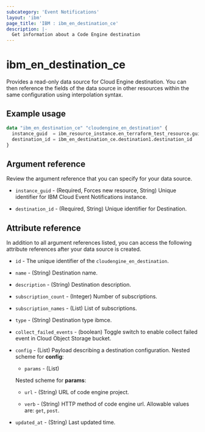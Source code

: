 ```yaml
---
subcategory: 'Event Notifications'
layout: 'ibm'
page_title: 'IBM : ibm_en_destination_ce'
description: |-
  Get information about a Code Engine destination
---
```


# ibm_en_destination_ce

Provides a read-only data source for Cloud Engine destination. You can then reference the fields of the data source in other resources within the same configuration using interpolation syntax.

## Example usage

```terraform
data "ibm_en_destination_ce" "cloudengine_en_destination" {
  instance_guid  = ibm_resource_instance.en_terraform_test_resource.guid
  destination_id = ibm_en_destination_ce.destination1.destination_id
}
```

## Argument reference

Review the argument reference that you can specify for your data source.

- `instance_guid` - (Required, Forces new resource, String) Unique identifier for IBM Cloud Event Notifications instance.

- `destination_id` - (Required, String) Unique identifier for Destination.

## Attribute reference

In addition to all argument references listed, you can access the following attribute references after your data source is created.

- `id` - The unique identifier of the `cloudengine_en_destination`.

- `name` - (String) Destination name.

- `description` - (String) Destination description.

- `subscription_count` - (Integer) Number of subscriptions.

- `subscription_names` - (List) List of subscriptions.

- `type` - (String) Destination type ibmce.

- `collect_failed_events` - (boolean) Toggle switch to enable collect failed event in Cloud Object Storage bucket.

- `config` - (List) Payload describing a destination configuration.
  Nested scheme for **config**:

  - `params` - (List)

  Nested scheme for **params**:

  - `url` - (String) URL of code engine project.

  - `verb` - (String) HTTP method of code engine url. Allowable values are: `get`, `post`.

- `updated_at` - (String) Last updated time.
